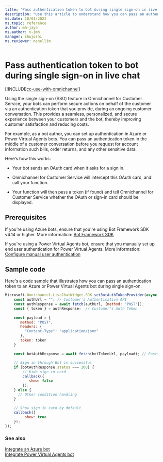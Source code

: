 ```yaml
---
title: "Pass authentication token to bot during single sign-on in live chat | Microsoft Docs"
description: "Use this article to understand how you can pass an authentication token to an Azure or Power Virtual Agents bot during single sign-on (SSO) in live chat."
ms.date: 10/01/2022
ms.topic: reference
author: mh-jaya
ms.author: v-jmh
manager: shujoshi
ms.reviewer: nenellim
---
```


# Pass authentication token to bot during single sign-on in live chat

[!INCLUDE[cc-use-with-omnichannel](../includes/cc-use-with-omnichannel.md)]

Using the single sign-on (SSO) feature in Omnichannel for Customer Service, your bots can perform secure actions on behalf of the customer via  an authentication token that you provide, during an ongoing customer conversation.​ This provides a seamless, personalized, and secure experience between your customers and the bot, thereby improving customer satisfaction and reducing costs.​

For example, as a bot author, you can set up authentication in Azure or Power Virtual Agents bots. You can pass an authentication token in the middle of a customer conversation before you request for account information such bills, order returns, and any other sensitive data.

Here's how this works:

- Your bot sends an OAuth card when it asks for a sign in.​

- Omnichannel for Customer Service will intercept this OAuth card, and call your function.​

- Your function will then pass a token (if found) and tell Omnichannel for Customer Service whether the OAuth or sign-in card should be displayed. 

## Prerequisites

If you're using Azure bots, ensure that you're using Bot Framework SDK v4.14 or higher. More information: [Bot Framework SDK](/azure/bot-service/bot-service-overview?view=azure-bot-service-4.0)

If you're using a Power Virtual Agents bot, ensure that you manually set up end user authentication for Power Virtual Agents. More information: [Configure manual user authentication](/power-virtual-agents/configuration-end-user-authentication#manual-for-any-channel-including-teams)

## Sample code

Here's a code sample that illustrates how you can pass an authentication token to an Azure or Power Virtual Agents bot during single sign-on.

```JavaScript
Microsoft.Omnichannel.LiveChatWidget.SDK.setBotAuthTokenProvider(async (botTokenUrl, callback) => {
    const authUrl = ""; // Customer's Authentication API
    const authResponse = await fetch(authUrl, {method: "POST"});
    const { token } = authResponse;  // Customer's Auth Token
 
    const payload = {
       method: "POST",
       headers: {
         "Content-Type": "application/json"
       },
       token: token
    }
 
    const botAuthResponse = await fetch(botTokenUrl, payload); // Posts Auth Token to Bot directly
   
    // Sign in through Bot is successful
    if (botAuthResponse.status === 200) {
        // Hide sign in card
        callback({
           show: false
        });
    } else {
      // Other condition handling
    }
   
    // Show sign in card by default
    callback({
         show: true
    });
});
```

### See also

[Integrate an Azure bot](configure-bot-azure.md)  
[Integrate Power Virtual Agents bot](configure-bot-virtual-agent.md)  